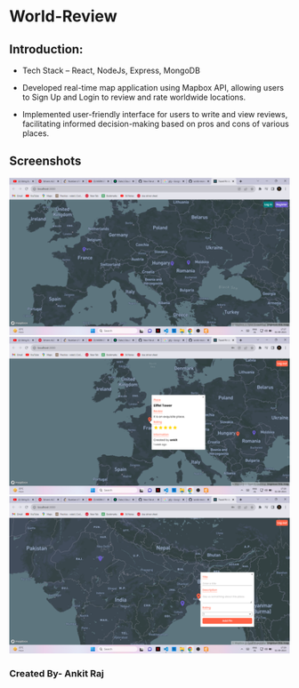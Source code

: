 # World-Review

## Introduction:
- Tech Stack – React, NodeJs, Express, MongoDB

- Developed real-time map application using Mapbox API, allowing users to Sign Up and Login to review and rate
  worldwide locations. 

- Implemented user-friendly interface for users to write and view reviews, facilitating informed decision-making
  based on pros and cons of various places.
  
  
## Screenshots
![Screenshot 1](./Images/1.png)
![Screenshot 2](./Images/2.png)
![Screenshot 3](./Images/3.png)

### Created By- Ankit Raj
